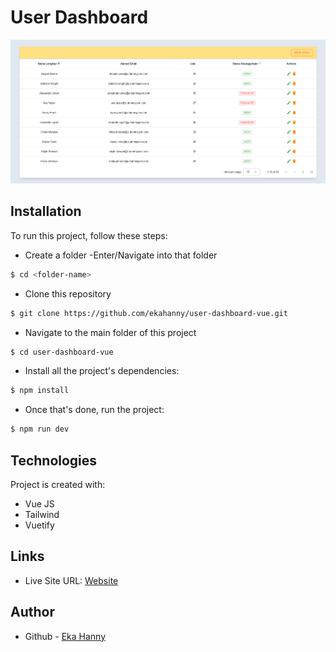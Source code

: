 # User Dashboard
![](/Screenshot.png)

## Installation
To run this project, follow these steps:

* Create a folder -Enter/Navigate into that folder
```bash
$ cd <folder-name>
```

* Clone this repository
```bash
$ git clone https://github.com/ekahanny/user-dashboard-vue.git
```

* Navigate to the main folder of this project
```bash
$ cd user-dashboard-vue
```

* Install all the project's dependencies:
```bash
$ npm install
```

* Once that's done, run the project:
```bash
$ npm run dev
```

## Technologies
Project is created with:
* Vue JS
* Tailwind
* Vuetify

## Links
- Live Site URL: [Website](https://user-dashboard-vue.vercel.app/)

## Author
- Github - [Eka Hanny](https://github.com/ekahanny)
